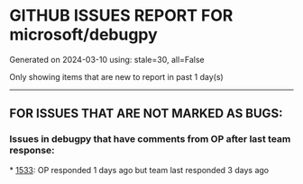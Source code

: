 
# GITHUB ISSUES REPORT FOR microsoft/debugpy


Generated on 2024-03-10 using: stale=30, all=False


Only showing items that are new to report in past 1 day(s)


---

## FOR ISSUES THAT ARE NOT MARKED AS BUGS:


### Issues in debugpy that have comments from OP after last team response:


\* [1533](https://github.com/microsoft/debugpy/issues/1533 "Duplicate path error suddenly appears on debugging only"): OP responded 1 days ago but team last responded 3 days ago
